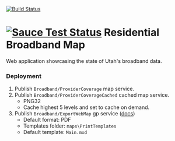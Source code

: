 [![Build Status](https://travis-ci.org/agrc/broadband.svg)](https://travis-ci.org/agrc/broadband)

[![Sauce Test Status](https://saucelabs.com/browser-matrix/agrc-broadband.svg)](https://saucelabs.com/u/agrc-broadband)
Residential Broadband Map
=========================

Web application showcasing the state of Utah's broadband data.

### Deployment
1. Publish `Broadband/ProviderCoverage` map service.
1. Publish `Broadband/ProviderCoverageCached` cached map service.
    * PNG32
    * Cache highest 5 levels and set to cache on demand.
1. Publish `Broadband/ExportWebMap` gp service ([docs](http://server.arcgis.com/en/server/latest/get-started/windows/tutorial-publishing-additional-services-for-printing.htm))
    * Default format: PDF
    * Templates folder: `maps\PrintTemplates`
    * Default template: `Main.mxd`
